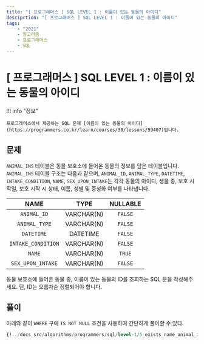 ```yaml
---
title: "[ 프로그래머스 ] SQL LEVEL 1 : 이름이 있는 동물의 아이디"
desciprtion: "[ 프로그래머스 ] SQL LEVEL 1 : 이름이 있는 동물의 아이디"
tags:
    - "2021"
    - 알고리즘
    - 프로그래머스
    - SQL
---
```


# [ 프로그래머스 ] SQL LEVEL 1 : 이름이 있는 동물의 아이디

!!! info "정보"

    프로그래머스에서 제공하는 SQL 문제 [이름이 있는 동물의 아이디](https://programmers.co.kr/learn/courses/30/lessons/59407)입니다.


## 문제

`ANIMAL_INS` 테이블은 동물 보호소에 들어온 동물의 정보를 담은 테이블입니다. `ANIMAL_INS` 테이블 구조는 다음과 같으며, `ANIMAL_ID`, `ANIMAL_TYPE`, `DATETIME`, `INTAKE_CONDITION`, `NAME`, `SEX_UPON_INTAKE`는 각각 동물의 아이디, 생물 종, 보호 시작일, 보호 시작 시 상태, 이름, 성별 및 중성화 여부를 나타냅니다.

|NAME|TYPE|NULLABLE|
|:-:|:--:|:-------:|
|`ANIMAL_ID`|VARCHAR(N)|`FALSE`|
|`ANIMAL_TYPE`|VARCHAR(N)|`FALSE`|
|`DATETIME`|DATETIME|`FALSE`|
|`INTAKE_CONDITION`|VARCHAR(N)|`FALSE`|
|`NAME`|VARCHAR(N)|`TRUE`|
|`SEX_UPON_INTAKE`|VARCHAR(N)|`FALSE`|

동물 보호소에 들어온 동물 중, 이름이 있는 동물의 ID를 조회하는 SQL 문을 작성해주세요. 단, ID는 오름차순 정렬되어야 합니다.

## 풀이

아래와 같이 `WHERE` 구에 `IS NOT NULL` 조건을 사용하여 간단하게 풀이할 수 있다.

```sql
{!../docs_src/algorithms/programmers/sql/level-1/5_exists_name_animal_id.sql[ln:3-5]!}
```